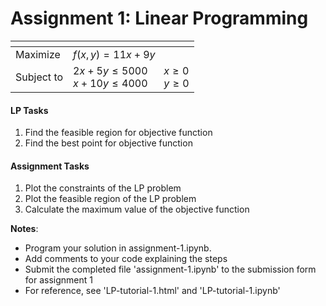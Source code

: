 # Assignment 1: Linear Programming

| <!-- -->    | <!-- -->    |
|----------|----------------------|
| Maximize | $f(x,y) = 11x + 9y$ |
| Subject to | $2x + 5y \leq 5000$ &nbsp;&nbsp;&nbsp;&nbsp; $x \geq 0$ <br/> $x + 10y \leq 4000$ &nbsp;&nbsp;&nbsp;&nbsp; $y \geq 0$|

#### LP Tasks
1. Find the feasible region for objective function
2. Find the best point for objective function

#### Assignment Tasks
1. Plot the constraints of the LP problem
2. Plot the feasible region of the LP problem
3. Calculate the maximum value of the objective function


**Notes**:
- Program your solution in assignment-1.ipynb.
- Add comments to your code explaining the steps
- Submit the completed file 'assignment-1.ipynb' to the submission form for assignment 1
- For reference, see 'LP-tutorial-1.html' and 'LP-tutorial-1.ipynb'